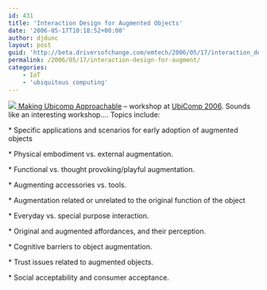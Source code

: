 ```yaml
---
id: 431
title: 'Interaction Design for Augmented Objects'
date: '2006-05-17T10:18:52+00:00'
author: djdunc
layout: post
guid: 'http://beta.driversofchange.com/emtech/2006/05/17/interaction_design_for_augment/'
permalink: /2006/05/17/interaction-design-for-augment/
categories:
    - IoT
    - 'ubiquitous computing'
---
```


[![](https://i0.wp.com/ambient.media.mit.edu/approachable/images/chair.jpg?w=180) Making Ubicomp Approachable](http://ambient.media.mit.edu/approachable/ "Interaction Design for Augmented Objects") – workshop at [UbiComp 2006](http://www.ubicomp.org/ubicomp2006/). Sounds like an interesting workshop…. Topics include:

\* Specific applications and scenarios for early adoption of augmented objects

\* Physical embodiment vs. external augmentation.

\* Functional vs. thought provoking/playful augmentation.

\* Augmenting accessories vs. tools.

\* Augmentation related or unrelated to the original function of the object

\* Everyday vs. special purpose interaction.

\* Original and augmented affordances, and their perception.

\* Cognitive barriers to object augmentation.

\* Trust issues related to augmented objects.

\* Social acceptability and consumer acceptance.